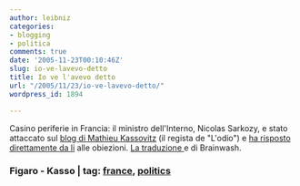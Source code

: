 ```yaml
---
author: leibniz
categories:
- blogging
- politica
comments: true
date: '2005-11-23T00:10:46Z'
slug: io-ve-lavevo-detto
title: Io ve l'avevo detto
url: "/2005/11/23/io-ve-lavevo-detto/"
wordpress_id: 1894

---
```

Casino periferie in Francia: il ministro dell'Interno, Nicolas Sarkozy, e stato attaccato sul [blog di Mathieu Kassovitz](https://www.mathieukassovitz.com/blog/) (il regista de "L'odio") e [ha risposto direttamente da li](https://www.lefigaro.fr/politique/20051122.FIG0245.html?211608) alle obiezioni. [La traduzione ](https://thebrainwash.blogspot.com/2005/11/sarko-vs-kasso-le-casseur.html)e di Brainwash.  
 

### Figaro - Kasso | tag: [france](https://www.technorati.com/tags/france), [politics](https://www.technorati.com/tags/politics)
